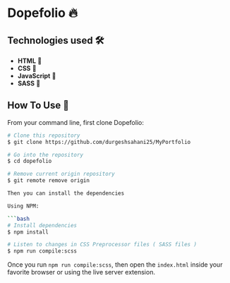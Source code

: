 # Dopefolio 🔥

## Technologies used 🛠️

- **HTML** 🚀
- **CSS** 🚀
- **JavaScript** 🚀
- **SASS** 🚀

## How To Use 🔧

From your command line, first clone Dopefolio:

```bash
# Clone this repository
$ git clone https://github.com/durgeshsahani25/MyPortfolio

# Go into the repository
$ cd dopefolio

# Remove current origin repository
$ git remote remove origin

Then you can install the dependencies

Using NPM:

```bash
# Install dependencies
$ npm install

# Listen to changes in CSS Preprocessor files ( SASS files )
$ npm run compile:scss
```

Once you run `npm run compile:scss`, then open the `index.html` inside your favorite browser or using the live server extension.

